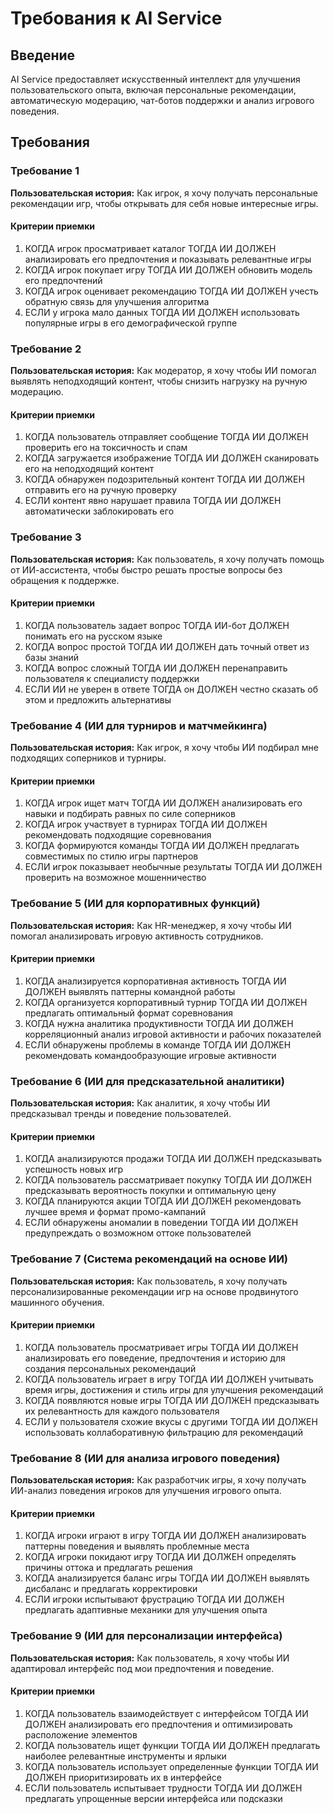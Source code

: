 # Требования к AI Service

## Введение

AI Service предоставляет искусственный интеллект для улучшения пользовательского опыта, включая персональные рекомендации, автоматическую модерацию, чат-ботов поддержки и анализ игрового поведения.

## Требования

### Требование 1

**Пользовательская история:** Как игрок, я хочу получать персональные рекомендации игр, чтобы открывать для себя новые интересные игры.

#### Критерии приемки

1. КОГДА игрок просматривает каталог ТОГДА ИИ ДОЛЖЕН анализировать его предпочтения и показывать релевантные игры
2. КОГДА игрок покупает игру ТОГДА ИИ ДОЛЖЕН обновить модель его предпочтений
3. КОГДА игрок оценивает рекомендацию ТОГДА ИИ ДОЛЖЕН учесть обратную связь для улучшения алгоритма
4. ЕСЛИ у игрока мало данных ТОГДА ИИ ДОЛЖЕН использовать популярные игры в его демографической группе

### Требование 2

**Пользовательская история:** Как модератор, я хочу чтобы ИИ помогал выявлять неподходящий контент, чтобы снизить нагрузку на ручную модерацию.

#### Критерии приемки

1. КОГДА пользователь отправляет сообщение ТОГДА ИИ ДОЛЖЕН проверить его на токсичность и спам
2. КОГДА загружается изображение ТОГДА ИИ ДОЛЖЕН сканировать его на неподходящий контент
3. КОГДА обнаружен подозрительный контент ТОГДА ИИ ДОЛЖЕН отправить его на ручную проверку
4. ЕСЛИ контент явно нарушает правила ТОГДА ИИ ДОЛЖЕН автоматически заблокировать его

### Требование 3

**Пользовательская история:** Как пользователь, я хочу получать помощь от ИИ-ассистента, чтобы быстро решать простые вопросы без обращения к поддержке.

#### Критерии приемки

1. КОГДА пользователь задает вопрос ТОГДА ИИ-бот ДОЛЖЕН понимать его на русском языке
2. КОГДА вопрос простой ТОГДА ИИ ДОЛЖЕН дать точный ответ из базы знаний
3. КОГДА вопрос сложный ТОГДА ИИ ДОЛЖЕН перенаправить пользователя к специалисту поддержки
4. ЕСЛИ ИИ не уверен в ответе ТОГДА он ДОЛЖЕН честно сказать об этом и предложить альтернативы

### Требование 4 (ИИ для турниров и матчмейкинга)

**Пользовательская история:** Как игрок, я хочу чтобы ИИ подбирал мне подходящих соперников и турниры.

#### Критерии приемки

1. КОГДА игрок ищет матч ТОГДА ИИ ДОЛЖЕН анализировать его навыки и подбирать равных по силе соперников
2. КОГДА игрок участвует в турнирах ТОГДА ИИ ДОЛЖЕН рекомендовать подходящие соревнования
3. КОГДА формируются команды ТОГДА ИИ ДОЛЖЕН предлагать совместимых по стилю игры партнеров
4. ЕСЛИ игрок показывает необычные результаты ТОГДА ИИ ДОЛЖЕН проверить на возможное мошенничество

### Требование 5 (ИИ для корпоративных функций)

**Пользовательская история:** Как HR-менеджер, я хочу чтобы ИИ помогал анализировать игровую активность сотрудников.

#### Критерии приемки

1. КОГДА анализируется корпоративная активность ТОГДА ИИ ДОЛЖЕН выявлять паттерны командной работы
2. КОГДА организуется корпоративный турнир ТОГДА ИИ ДОЛЖЕН предлагать оптимальный формат соревнования
3. КОГДА нужна аналитика продуктивности ТОГДА ИИ ДОЛЖЕН корреляционный анализ игровой активности и рабочих показателей
4. ЕСЛИ обнаружены проблемы в команде ТОГДА ИИ ДОЛЖЕН рекомендовать командообразующие игровые активности

### Требование 6 (ИИ для предсказательной аналитики)

**Пользовательская история:** Как аналитик, я хочу чтобы ИИ предсказывал тренды и поведение пользователей.

#### Критерии приемки

1. КОГДА анализируются продажи ТОГДА ИИ ДОЛЖЕН предсказывать успешность новых игр
2. КОГДА пользователь рассматривает покупку ТОГДА ИИ ДОЛЖЕН предсказывать вероятность покупки и оптимальную цену
3. КОГДА планируются акции ТОГДА ИИ ДОЛЖЕН рекомендовать лучшее время и формат промо-кампаний
4. ЕСЛИ обнаружены аномалии в поведении ТОГДА ИИ ДОЛЖЕН предупреждать о возможном оттоке пользователей

### Требование 7 (Система рекомендаций на основе ИИ)

**Пользовательская история:** Как пользователь, я хочу получать персонализированные рекомендации игр на основе продвинутого машинного обучения.

#### Критерии приемки

1. КОГДА пользователь просматривает игры ТОГДА ИИ ДОЛЖЕН анализировать его поведение, предпочтения и историю для создания персональных рекомендаций
2. КОГДА пользователь играет в игру ТОГДА ИИ ДОЛЖЕН учитывать время игры, достижения и стиль игры для улучшения рекомендаций
3. КОГДА появляются новые игры ТОГДА ИИ ДОЛЖЕН предсказывать их релевантность для каждого пользователя
4. ЕСЛИ у пользователя схожие вкусы с другими ТОГДА ИИ ДОЛЖЕН использовать коллаборативную фильтрацию для рекомендаций

### Требование 8 (ИИ для анализа игрового поведения)

**Пользовательская история:** Как разработчик игры, я хочу получать ИИ-анализ поведения игроков для улучшения игрового опыта.

#### Критерии приемки

1. КОГДА игроки играют в игру ТОГДА ИИ ДОЛЖЕН анализировать паттерны поведения и выявлять проблемные места
2. КОГДА игроки покидают игру ТОГДА ИИ ДОЛЖЕН определять причины оттока и предлагать решения
3. КОГДА анализируется баланс игры ТОГДА ИИ ДОЛЖЕН выявлять дисбаланс и предлагать корректировки
4. ЕСЛИ игроки испытывают фрустрацию ТОГДА ИИ ДОЛЖЕН предлагать адаптивные механики для улучшения опыта

### Требование 9 (ИИ для персонализации интерфейса)

**Пользовательская история:** Как пользователь, я хочу чтобы ИИ адаптировал интерфейс под мои предпочтения и поведение.

#### Критерии приемки

1. КОГДА пользователь взаимодействует с интерфейсом ТОГДА ИИ ДОЛЖЕН анализировать его предпочтения и оптимизировать расположение элементов
2. КОГДА пользователь ищет функции ТОГДА ИИ ДОЛЖЕН предлагать наиболее релевантные инструменты и ярлыки
3. КОГДА пользователь использует определенные функции ТОГДА ИИ ДОЛЖЕН приоритизировать их в интерфейсе
4. ЕСЛИ пользователь испытывает трудности ТОГДА ИИ ДОЛЖЕН предлагать упрощенные версии интерфейса или подсказки
